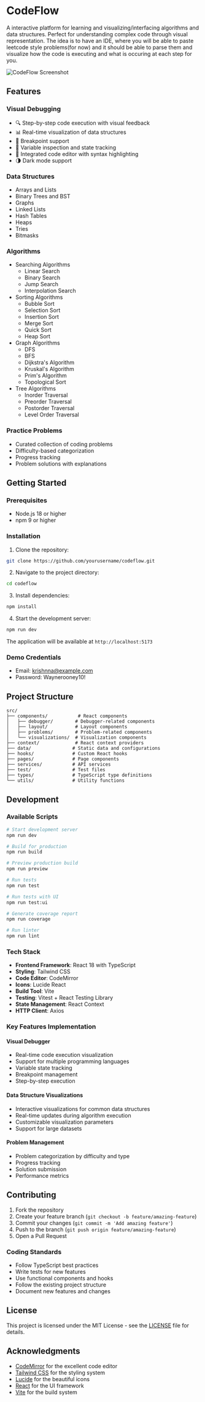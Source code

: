 # CodeFlow

A interactive platform for learning and visualizing/interfacing algorithms and data structures. Perfect for understanding complex code through visual representation.
The idea is to have an IDE, where you will be able to paste leetcode style problems(for now) and it should be able to parse them and visualize how the code is executing and what is occuring at each step for you. 


![CodeFlow Screenshot](https://images.unsplash.com/photo-1555949963-ff9fe0c870eb?auto=format&fit=crop&q=80&w=3270&ixlib=rb-4.0.3)

## Features

### Visual Debugging
- 🔍 Step-by-step code execution with visual feedback
- 📊 Real-time visualization of data structures
- 🎯 Breakpoint support
- 🔄 Variable inspection and state tracking
- 📝 Integrated code editor with syntax highlighting
- 🌗 Dark mode support

### Data Structures
- Arrays and Lists
- Binary Trees and BST
- Graphs
- Linked Lists
- Hash Tables
- Heaps
- Tries
- Bitmasks

### Algorithms
- Searching Algorithms
  - Linear Search
  - Binary Search
  - Jump Search
  - Interpolation Search
- Sorting Algorithms
  - Bubble Sort
  - Selection Sort
  - Insertion Sort
  - Merge Sort
  - Quick Sort
  - Heap Sort
- Graph Algorithms
  - DFS
  - BFS
  - Dijkstra's Algorithm
  - Kruskal's Algorithm
  - Prim's Algorithm
  - Topological Sort
- Tree Algorithms
  - Inorder Traversal
  - Preorder Traversal
  - Postorder Traversal
  - Level Order Traversal

### Practice Problems
- Curated collection of coding problems
- Difficulty-based categorization
- Progress tracking
- Problem solutions with explanations

## Getting Started

### Prerequisites

- Node.js 18 or higher
- npm 9 or higher

### Installation

1. Clone the repository:
```bash
git clone https://github.com/yourusername/codeflow.git
```

2. Navigate to the project directory:
```bash
cd codeflow
```

3. Install dependencies:
```bash
npm install
```

4. Start the development server:
```bash
npm run dev
```

The application will be available at `http://localhost:5173`

### Demo Credentials
- Email: krishnna@example.com
- Password: Waynerooney10!

## Project Structure

```
src/
├── components/           # React components
│   ├── debugger/        # Debugger-related components
│   ├── layout/          # Layout components
│   ├── problems/        # Problem-related components
│   └── visualizations/  # Visualization components
├── context/             # React context providers
├── data/               # Static data and configurations
├── hooks/              # Custom React hooks
├── pages/              # Page components
├── services/           # API services
├── test/               # Test files
├── types/              # TypeScript type definitions
└── utils/              # Utility functions
```

## Development

### Available Scripts

```bash
# Start development server
npm run dev

# Build for production
npm run build

# Preview production build
npm run preview

# Run tests
npm run test

# Run tests with UI
npm run test:ui

# Generate coverage report
npm run coverage

# Run linter
npm run lint
```

### Tech Stack

- **Frontend Framework**: React 18 with TypeScript
- **Styling**: Tailwind CSS
- **Code Editor**: CodeMirror
- **Icons**: Lucide React
- **Build Tool**: Vite
- **Testing**: Vitest + React Testing Library
- **State Management**: React Context
- **HTTP Client**: Axios

### Key Features Implementation

#### Visual Debugger
- Real-time code execution visualization
- Support for multiple programming languages
- Variable state tracking
- Breakpoint management
- Step-by-step execution

#### Data Structure Visualizations
- Interactive visualizations for common data structures
- Real-time updates during algorithm execution
- Customizable visualization parameters
- Support for large datasets

#### Problem Management
- Problem categorization by difficulty and type
- Progress tracking
- Solution submission
- Performance metrics

## Contributing

1. Fork the repository
2. Create your feature branch (`git checkout -b feature/amazing-feature`)
3. Commit your changes (`git commit -m 'Add amazing feature'`)
4. Push to the branch (`git push origin feature/amazing-feature`)
5. Open a Pull Request

### Coding Standards

- Follow TypeScript best practices
- Write tests for new features
- Use functional components and hooks
- Follow the existing project structure
- Document new features and changes

## License

This project is licensed under the MIT License - see the [LICENSE](LICENSE) file for details.

## Acknowledgments

- [CodeMirror](https://codemirror.net/) for the excellent code editor
- [Tailwind CSS](https://tailwindcss.com/) for the styling system
- [Lucide](https://lucide.dev/) for the beautiful icons
- [React](https://reactjs.org/) for the UI framework
- [Vite](https://vitejs.dev/) for the build system